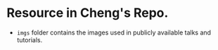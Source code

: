 # Resource in Cheng's Repo.

- `imgs` folder contains the images used in publicly available talks and tutorials.